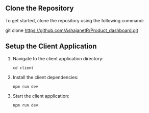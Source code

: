 ## Clone the Repository

To get started, clone the repository using the following command:


git clone https://github.com/AshajanetR/Product_dashboard.git

## Setup the Client Application

1.  Navigate to the client application directory:
    ```
    cd client
    ```
    
    
    
3.  Install the client dependencies:
    ```
    npm run dev 
    ```
    
4.  Start the client application:
    ```
    npm run dev
    ```
    
